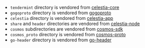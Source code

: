 * `tendermint` directory is vendored from [celestia-core](https://github.com/celestiaorg/celestia-core/tree/v0.34.x-celestia/proto)
* `gogoproto` directory is vendored from [gogoproto](https://github.com/cosmos/gogoproto/tree/v1.4.10/gogoproto)
* `celestia` directory is vendored from [celestia-app](https://github.com/celestiaorg/celestia-app/tree/main/proto)
* `share` and `header` directories are vendored from [celestia-node](https://github.com/celestiaorg/celestia-node)
* `cosmos` subdirectories are vendored from [cosmos-sdk](https://github.com/celestiaorg/cosmos-sdk/tree/release/v0.46.x-celestia/proto/cosmos)
* `cosmos_proto` directory is vendored from [cosmos-proto](https://github.com/cosmos/cosmos-proto/tree/v1.0.0-alpha4/proto/cosmos_proto)
* `go-header` directory is vendored from [go-header](https://github.com/celestiaorg/go-header/tree/main)
